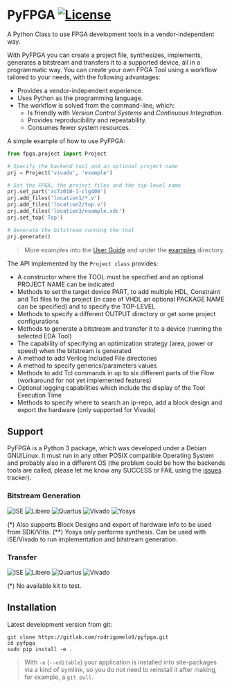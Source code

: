 # PyFPGA [![License](https://img.shields.io/badge/License-GPL--3.0-darkgreen)](LICENSE)

A Python Class to use FPGA development tools in a vendor-independent way.

With PyFPGA you can create a project file, synthesizes, implements, generates a bitstream and
transfers it to a supported device, all in a programmatic way. You can create your own FPGA Tool
using a workflow tailored to your needs, with the following advantages:

* Provides a vendor-independent experience.
* Uses Python as the programming language.
* The workflow is solved from the command-line, which:
    - Is friendly with *Version Control Systems* and *Continuous Integration*.
    - Provides reproducibility and repeatability.
    - Consumes fewer system resources.

A simple example of how to use PyFPGA:

```py
from fpga.project import Project

# Specify the backend tool and an optional project name
prj = Project('vivado', 'example')

# Set the FPGA, the project files and the top-level name
prj.set_part('xc7z010-1-clg400')
prj.add_files('location1/*.v')
prj.add_files('location2/top.v')
prj.add_files('location3/example.xdc')
prj.set_top('Top')

# Generate the bitstream running the tool
prj.generate()
```

> More examples into the [User Guide](doc/user_guide.md) and under the [examples](examples)
> directory.

The API implemented by the `Project class` provides:
* A constructor where the TOOL must be specified and an optional PROJECT NAME can be indicated
* Methods to set the target device PART, to add multiple HDL, Constraint and Tcl files to the
  project (in case of VHDL an optional PACKAGE NAME can be specified) and to specify the TOP-LEVEL
* Methods to specify a different OUTPUT directory or get some project configurations
* Methods to generate a bitstream and transfer it to a device (running the selected EDA Tool)
* The capability of specifying an optimization strategy (area, power or speed) when the bitstream
  is generated
* A method to add Verilog Included File directories
* A method to specify generics/parameters values
* Methods to add Tcl commands in up to six different parts of the Flow (workaround for not yet
  implemented features)
* Optional logging capabilities which include the display of the Tool Execution Time
* Methods to specify where to search an ip-repo, add a block design and export the hardware
  (only supported for Vivado)

## Support

PyFPGA is a Python 3 package, which was developed under a Debian GNU/Linux.
It must run in any other POSIX compatible Operating System and probably also in a different OS
(the problem could be how the backends tools are called, please let me know any SUCCESS or FAIL
using the [issues](https://gitlab.com/rodrigomelo9/pyfpga/issues) tracker).

### Bitstream Generation

![ISE](https://img.shields.io/badge/ISE-14.7-blue.svg)
![Libero](https://img.shields.io/badge/Libero--Soc-12.2-blue.svg)
![Quartus](https://img.shields.io/badge/Quartus--Prime-19.1-blue.svg)
![Vivado](https://img.shields.io/badge/Vivado-2019.2&nbsp;(*)-blue.svg)
![Yosys](https://img.shields.io/badge/Yosys-0.9&nbsp;dev&nbsp;(**)-orange.svg)

(*) Also supports Block Designs and export of hardware info to be used from SDK/Vitis.
(**) Yosys only performs synthesis. Can be used with ISE/Vivado to run implementation and
bitstream generation.

### Transfer

![ISE](https://img.shields.io/badge/ISE-FPGA,&nbsp;SPI&nbsp;and&nbsp;BPI-blue.svg)
![Libero](https://img.shields.io/badge/Libero--Soc-Unsupported&nbsp;(*)-red.svg)
![Quartus](https://img.shields.io/badge/Quartus--Prime-FPGA-green.svg)
![Vivado](https://img.shields.io/badge/Vivado-FPGA-green.svg)

(*) No available kit to test.

## Installation

Latest development version from git:

```
git clone https://gitlab.com/rodrigomelo9/pyfpga.git
cd pyfpga
sudo pip install -e .
```

> With `-e` (`--editable`) your application is installed into site-packages via a kind of symlink,
> so you do not need to reinstall it after making, for example, a `git pull`.
